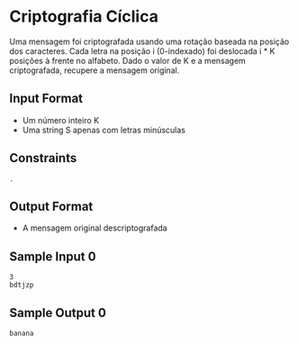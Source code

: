 # Criptografia Cíclica
 Uma mensagem foi criptografada usando uma rotação baseada na posição dos caracteres. Cada letra na posição i (0-indexado) foi deslocada i * K posições à frente no alfabeto. Dado o valor de K e a mensagem criptografada, recupere a mensagem original.

## Input Format
 * Um número inteiro K
 * Uma string S apenas com letras minúsculas

## Constraints
```
.
```

## Output Format
 * A mensagem original descriptografada

## Sample Input 0
```
3
bdtjzp
```

## Sample Output 0
```
banana
```
